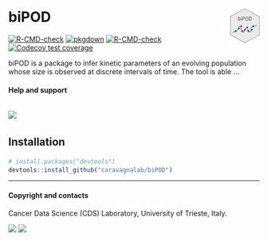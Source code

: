 
<!-- README.md is generated from README.Rmd. Please edit that file -->

# biPOD <a href="caravagnalab.github.io/biPOD"><img src="man/figures/logo.png" align="right" height="69" /></a>

<!-- badges: start -->

[![R-CMD-check](https://github.com/caravagnalab/biPOD/workflows/R-CMD-check/badge.svg)](https://github.com/caravagnalab/biPOD/actions)
[![pkgdown](https://github.com/caravagnalab/biPOD/actions/workflows/pkgdown.yaml/badge.svg)](https://github.com/caravagnalab/biPOD/actions/workflows/pkgdown.yaml)
[![R-CMD-check](https://github.com/caravagnalab/biPOD/actions/workflows/R-CMD-check.yaml/badge.svg)](https://github.com/caravagnalab/biPOD/actions/workflows/R-CMD-check.yaml)
[![Codecov test
coverage](https://codecov.io/gh/caravagnalab/biPOD/branch/main/graph/badge.svg)](https://app.codecov.io/gh/caravagnalab/biPOD?branch=main)
<!-- badges: end -->

biPOD is a package to infer kinetic parameters of an evolving population
whose size is observed at discrete intervals of time. The tool is able …

#### Help and support

## [![](https://img.shields.io/badge/GitHub%20Pages-https://caravagnalab.github.io/biPOD/-yellow.svg)](https://caravagnalab.github.io/biPOD)

## Installation

``` r
# install.packages("devtools")
devtools::install_github("caravagnalab/biPOD")
```

------------------------------------------------------------------------

#### Copyright and contacts

Cancer Data Science (CDS) Laboratory, University of Trieste, Italy.

[![](https://img.shields.io/badge/CDS%20Lab%20Github-caravagnalab-seagreen.svg)](https://github.com/caravagnalab)
[![](https://img.shields.io/badge/CDS%20Lab%20webpage-https://www.caravagnalab.org/-red.svg)](https://www.caravagnalab.org/)
